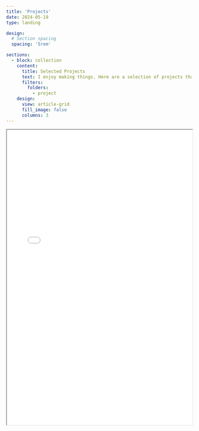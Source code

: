 ```yaml
---
title: 'Projects'
date: 2024-05-19
type: landing

design:
  # Section spacing
  spacing: '5rem'

sections:
  - block: collection
    content:
      title: Selected Projects
      text: I enjoy making things. Here are a selection of projects that I have worked on over the years.
      filters:
        folders:
          - project
    design:
      view: article-grid
      fill_image: false
      columns: 3
---
```

<iframe src="uploads/Dalli_CV_Nov2024.pdf" width="100%" height="800px">
  Your browser does not support PDFs. Please download the PDF to view it: 
  <a href="uploads/Dalli_CV_Nov2024.pdf">Download CV</a>.
</iframe>
